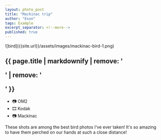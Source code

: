 ```yaml
---
layout: photo_post
title: "Mackinac trip"
author: "Eson"
tags: Example
excerpt_separator: <!--more-->
published: true
---
```



<!-- ![This is a cardinal looking over his shoulder]({{site.url}}/assets/images/IMG_1109.JPG)  -->



<div class="container-image-first">
<div class="col" markdown="1">
![bird]({{site.url}}/assets/images/mackinac-bird-1.png) 
</div>
<div class="col" markdown="1">
<h2>{{ page.title | markdownify | remove: '<p>' | remove: '</p>' }}</h2>
<div markdown="1">

- 📷 OM2
- 🎞️ Kodak
- 📷 Mackinac
  
These shots are among the best bird photos I've ever taken! It's so amazing to have them perched on our hands at such a close distance!
</div>
</div>
</div>






